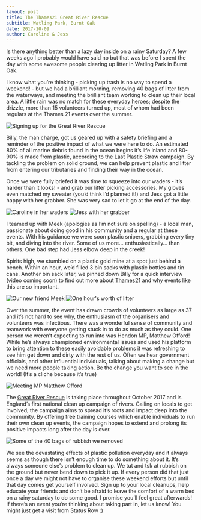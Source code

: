 ```yaml
---
layout: post
title: The Thames21 Great River Rescue
subtitle: Watling Park, Burnt Oak
date: 2017-10-09
author: Caroline & Jess
---
```

[thames21]: http://www.thames21.org.uk/
[great_river_rescue]: http://www.thames21.org.uk/GreatRiverRescue/

Is there anything better than a lazy day inside on a rainy Saturday? A few weeks ago I probably would have said no but that was before I spent the day with some awesome people clearing up litter in Watling Park in Burnt Oak.

I know what you’re thinking - picking up trash is no way to spend a weekend! - but we had a brilliant morning, removing 40 bags of litter from the waterways, and meeting the brilliant team working  to clean up their local area. A little rain was no match for these everyday heroes; despite the drizzle, more than 15 volunteers turned up, most of whom had been regulars at the Thames 21 events over the summer.

![Signing up for the Great River Rescue](/assets/images/blogs/great_river_rescue/sign_up.JPG)

Billy, the man charge, got us geared up with a safety briefing and a reminder of the positive impact of what we were here to do. An estimated 80% of all marine debris found in the ocean begins it’s life inland and 80-90% is made from plastic, according to the Last Plastic Straw campaign. By tackling the problem on solid ground, we can help prevent plastic and litter from entering our tributaries and finding their way in the ocean.

Once we were fully briefed it was time to squeeze into our waders - it’s harder than it looks! - and grab our litter picking accessories. My gloves even matched my sweater (you’d think I’d planned it!) and Jess got a little happy with her grabber. She was very sad to let it go at the end of the day.

![Caroline in her waders](/assets/images/blogs/great_river_rescue/waders.JPG) ![Jess with her grabber](/assets/images/blogs/great_river_rescue/grabber.JPG)

I teamed up with Meek (apologies as I’m not sure on spelling) - a local man, passionate about doing good in his community and a regular at these events. With his guidance we were soon plastic snipers, grabbing every tiny bit, and diving into the river. Some of us more… enthusiastically… than others. One bad step had Jess elbow deep in the creek!

Spirits high, we stumbled on a plastic gold mine at a spot just behind a bench. Within an hour, we’d filled 3 bin sacks with plastic bottles and tin cans. Another bin sack later, we pinned down Billy for a quick interview (video coming soon) to find out more about [Thames21][thames21] and why events like this are so important.

![Our new friend Meek](/assets/images/blogs/great_river_rescue/Meek.jpg)
![One hour's worth of litter](/assets/images/blogs/great_river_rescue/litter.JPG)

Over the summer, the event has drawn crowds of volunteers as large as 37 and it’s not hard to see why, the enthusiasm of the organisers and volunteers was infectious. There was a wonderful sense of community and teamwork with everyone getting stuck in to do as much as they could. One person we weren’t expecting to run into was Hendon MP, Matthew Offord! While he’s always championed environmental issues and used his platform to bring attention to these easily avoidable problems it was refreshing to see him get down and dirty with the rest of us. Often we hear government officials, and other influential individuals, talking about making a change but we need more people taking action. Be the change you want to see in the world! (It’s a cliche because it’s true)

![Meeting MP Matthew Offord](/assets/images/blogs/great_river_rescue/mp_matthew_offord.JPG)

The [Great River Rescue][great_river_rescue] is taking place throughout October 2017 and is England’s first national clean up campaign of rivers. Calling on locals to get involved, the campaign aims to spread it’s roots and impact deep into the community. By offering free training courses which enable individuals to run their own clean up events, the campaign hopes to extend and prolong its positive impacts long after the day is over.

![Some of the 40 bags of rubbish we removed](/assets/images/blogs/great_river_rescue/rubbish_pile.JPG)

We see the devastating effects of plastic pollution everyday and it always seems as though there isn’t enough time to do something about it. It’s always someone else’s problem to clean up. We tut and tsk at rubbish on the ground but never bend down to pick it up. If every person did that just once a day we might not have to organise these weekend efforts but until that day comes get yourself involved. Sign up to your local cleanups, help educate your friends and don’t be afraid to leave the comfort of a warm bed on a rainy saturday to do some good. I promise you’ll feel great afterwards! If there’s an event you’re thinking about taking part in, let us know! You might just get a visit from Status Row :)
